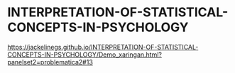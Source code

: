# INTERPRETATION-OF-STATISTICAL-CONCEPTS-IN-PSYCHOLOGY
https://jackelinegs.github.io/INTERPRETATION-OF-STATISTICAL-CONCEPTS-IN-PSYCHOLOGY/Demo_xaringan.html?panelset2=problematica2#13

